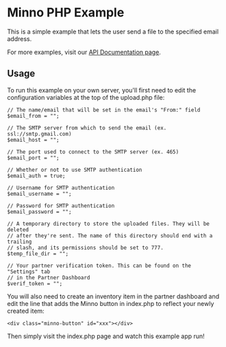 Minno PHP Example
=================

This is a simple example that lets the user send a file to the specified email
address.

For more examples, visit our [API Documentation page](https://www.minno.co/docs).

Usage
-----

To run this example on your own server, you'll first need to edit the
configuration variables at the top of the upload.php file:

    // The name/email that will be set in the email's "From:" field
    $email_from = "";

    // The SMTP server from which to send the email (ex. ssl://smtp.gmail.com)
    $email_host = "";

    // The port used to connect to the SMTP server (ex. 465)
    $email_port = "";

    // Whether or not to use SMTP authentication
    $email_auth = true;

    // Username for SMTP authentication
    $email_username = "";

    // Password for SMTP authentication
    $email_password = "";

    // A temporary directory to store the uploaded files. They will be deleted
    // after they're sent. The name of this directory should end with a trailing
    // slash, and its permissions should be set to 777.
    $temp_file_dir = "";

    // Your partner verification token. This can be found on the "Settings" tab
    // in the Partner Dashboard
    $verif_token = "";

You will also need to create an inventory item in the partner dashboard and edit
the line that adds the Minno button in index.php to reflect your newly created
item:

    <div class="minno-button" id="xxx"></div>

Then simply visit the index.php page and watch this example app run!
